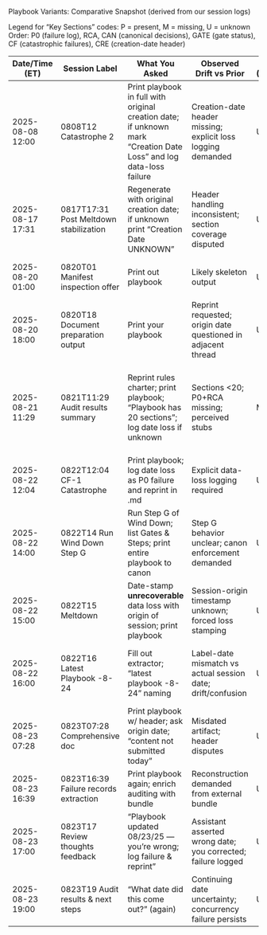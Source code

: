Playbook Variants: Comparative Snapshot (derived from our session logs)

Legend for “Key Sections” codes:
P = present, M = missing, U = unknown
Order: P0 (failure log), RCA, CAN (canonical decisions), GATE (gate status), CF (catastrophic failures), CRE (creation-date header)


| Date/Time (ET)   | Session Label                          | What You Asked                                                                                                     | Observed Drift vs Prior                                      | Key Sections (P0,RCA,CAN,GATE,CF,CRE) | Notes / Evidence                                                                 |
| ---------------- | -------------------------------------- | ------------------------------------------------------------------------------------------------------------------ | ------------------------------------------------------------ | ------------------------------------- | -------------------------------------------------------------------------------- |
| 2025-08-08 12:00 | 0808T12 Catastrophe 2                  | Print playbook in full with original creation date; if unknown mark “Creation Date Loss” and log data-loss failure | Creation-date header missing; explicit loss logging demanded | U,U,U,U,U,M                           | You required explicit creation-date handling ⇒ header was absent                 |
| 2025-08-17 17:31 | 0817T17:31 Post Meltdown stabilization | Regenerate with original creation date; if unknown print “Creation Date UNKNOWN”                                   | Header handling inconsistent; section coverage disputed      | U,U,U,U,U,M                           | Later threads assert “Playbook has 20 sections”                                  |
| 2025-08-20 01:00 | 0820T01 Manifest inspection offer      | Print out playbook                                                                                                 | Likely skeleton output                                       | U,U,U,U,U,U                           | No explicit confirmation of required sections                                    |
| 2025-08-20 18:00 | 0820T18 Document preparation output    | Print your playbook                                                                                                | Reprint requested; origin date questioned in adjacent thread | U,U,U,U,U,U                           | Origin date of “first message” asked elsewhere that day                          |
| 2025-08-21 11:29 | 0821T11:29 Audit results summary       | Reprint rules charter; print playbook; “Playbook has 20 sections”; log date loss if unknown                        | Sections <20; P0+RCA missing; perceived stubs                | M,M,U,U,U,M                           | Direct quotes like “these are so incomplete,” “No. The Playbook has 20 sections” |
| 2025-08-22 12:04 | 0822T12:04 CF-1 Catastrophe            | Print playbook; log date loss as P0 failure and reprint in .md                                                     | Explicit data-loss logging required                          | U,U,U,U,U,M                           | You confirm original creation date lost                                          |
| 2025-08-22 14:00 | 0822T14 Run Wind Down Step G           | Run Step G of Wind Down; list Gates & Steps; print entire playbook to canon                                        | Step G behavior unclear; canon enforcement demanded          | U,U,U,P,U,U                           | Wind-Down Step G invoked; gating emphasis                                        |
| 2025-08-22 15:00 | 0822T15 Meltdown                       | Date-stamp **unrecoverable** data loss with origin of session; print playbook                                      | Session-origin timestamp unknown; forced loss stamping       | U,U,U,U,U,M                           | You direct explicit loss annotation                                              |
| 2025-08-22 16:00 | 0822T16 Latest Playbook -8-24          | Fill out extractor; “latest playbook -8-24” naming                                                                 | Label-date mismatch vs actual session date; drift/confusion  | U,U,U,U,U,U                           | Name suggests 08/24 target while session is 08/22                                |
| 2025-08-23 07:28 | 0823T07:28 Comprehensive doc           | Print playbook w/ header; ask origin date; “content not submitted today”                                           | Misdated artifact; header disputes                           | U,U,U,U,U,M                           | You challenge date attribution                                                   |
| 2025-08-23 16:39 | 0823T16:39 Failure records extraction  | Print playbook again; enrich auditing with bundle                                                                  | Reconstruction demanded from external bundle                 | U,U,U,U,U,U                           | You offer files to anchor canon                                                  |
| 2025-08-23 17:00 | 0823T17 Review thoughts feedback       | “Playbook updated 08/23/25 — you’re wrong; log failure & reprint”                                                  | Assistant asserted wrong date; you corrected; failure logged | U,U,U,U,U,P                           | Creation-date header present but incorrect                                       |
| 2025-08-23 19:00 | 0823T19 Audit results & next steps     | “What date did this come out?” (again)                                                                             | Continuing date uncertainty; concurrency failure persists    | U,U,U,U,U,U                           | Date-stamp confusion unresolved                                                  |
